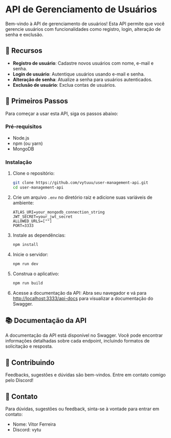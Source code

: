 # API de Gerenciamento de Usuários

Bem-vindo à API de gerenciamento de usuários! Esta API permite que você gerencie usuários com funcionalidades como registro, login, alteração de senha e exclusão.

## 🌟 Recursos

- **Registro de usuário**: Cadastre novos usuários com nome, e-mail e senha.
- **Login de usuário**: Autentique usuários usando e-mail e senha.
- **Alteração de senha**: Atualize a senha para usuários autenticados.
- **Exclusão de usuário**: Exclua contas de usuários.

## 🚀 Primeiros Passos

Para começar a usar esta API, siga os passos abaixo:

### Pré-requisitos

- Node.js
- npm (ou yarn)
- MongoDB

### Instalação

1. Clone o repositório:

   ```bash
   git clone https://github.com/vytuuu/user-management-api.git
   cd user-management-api
   ```

2. Crie um arquivo `.env` no diretório raiz e adicione suas variáveis de ambiente:

   ```env
   ATLAS_URI=your_mongodb_connection_string
   JWT_SECRET=your_jwt_secret
   ALLOWED_URLS=[""]
   PORT=3333
   ```

3. Instale as dependências:

   ```bash
   npm install
   ```

4. Inicie o servidor:

   ```bash
   npm run dev
   ```

5. Construa o aplicativo:

   ```bash
   npm run build
   ```

6. Acesse a documentação da API:
   Abra seu navegador e vá para [http://localhost:3333/api-docs](http://localhost:3333/api-docs) para visualizar a documentação do Swagger.

## 📚 Documentação da API

A documentação da API está disponível no Swagger. Você pode encontrar informações detalhadas sobre cada endpoint, incluindo formatos de solicitação e resposta.

## 🤝 Contribuindo

Feedbacks, sugestões e dúvidas são bem-vindos. Entre em contato comigo pelo Discord!

## 📧 Contato

Para dúvidas, sugestões ou feedback, sinta-se à vontade para entrar em contato:

- Nome: Vitor Ferreira
- Discord: vytu
